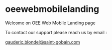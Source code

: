 # oeewebmobilelanding
Welcome on OEE Web Mobile Landing page

To contact our support please reach us by email :

gauderic.blondel@saint-gobain.com
